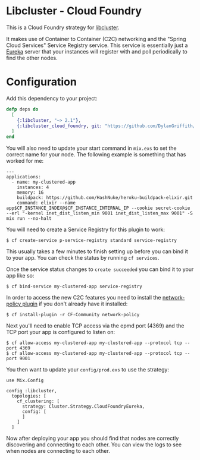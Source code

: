 # Libcluster - Cloud Foundry

This is a Cloud Foundry strategy for [libcluster](https://github.com/bitwalker/libcluster).

It makes use of Container to Container (C2C) networking and the "Spring Cloud Services" Service Registry service. This service is essentially just a [Eureka](https://github.com/Netflix/eureka) server that your instances will register with and poll periodically to find the other nodes.

# Configuration

Add this dependency to your project:

```elixir
defp deps do
  [
    {:libcluster, "~> 2.1"},
    {:libcluster_cloud_foundry, git: "https://github.com/DylanGriffith/libcluster-cloud-foundry.git"},
  ]
end
```

You will also need to update your start command in `mix.exs` to set the correct name for your node. The following example is something that has worked for me:

```
---
applications:
  - name: my-clustered-app
    instances: 4
    memory: 1G
    buildpack: https://github.com/HashNuke/heroku-buildpack-elixir.git
    command: elixir --name app$CF_INSTANCE_INDEX@$CF_INSTANCE_INTERNAL_IP --cookie secret-cookie --erl "-kernel inet_dist_listen_min 9001 inet_dist_listen_max 9001" -S mix run --no-halt
```

You will need to create a Service Registry for this plugin to work:

```
$ cf create-service p-service-registry standard service-registry
```

This usually takes a few minutes to finish setting up before you can bind it to your app. You can check the status by running `cf services`.

Once the service status changes to `create succeeded` you can bind it to your app like so:

```
$ cf bind-service my-clustered-app service-registry
```

In order to access the new C2C features you need to install the [network-policy plugin](https://github.com/cloudfoundry-incubator/cf-networking-release) if you don't already have it installed:

```
$ cf install-plugin -r CF-Community network-policy
```

Next you'll need to enable TCP access via the epmd port (4369) and the TCP port your app is configured to listen on:

```
$ cf allow-access my-clustered-app my-clustered-app --protocol tcp --port 4369
$ cf allow-access my-clustered-app my-clustered-app --protocol tcp --port 9001
```

You then want to update your `config/prod.exs` to use the strategy:

```
use Mix.Config

config :libcluster,
  topologies: [
    cf_clustering: [
      strategy: Cluster.Strategy.CloudFoundryEureka,
      config: [
      ]
    ]
  ]
```

Now after deploying your app you should find that nodes are correctly discovering and connecting to each other. You can view the logs to see when nodes are connecting to each other.
